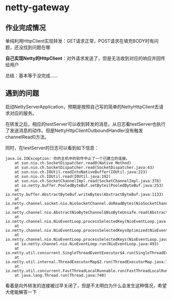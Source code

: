 # netty-gateway

## 作业完成情况

单纯利用HttpClient实现转发：GET请求正常，POST请求在填充BODY时有问题，还没找到问题在哪

**自己实现Netty的HttpClient**：对外请求发送了，但是无法收到对应的响应并回传给用户

总结：基本等于没完成……

## 遇到的问题

启动NettyServerApplication，预期是按照自己写的简单的NettyHttpClient去请求对应的服务。

在转发之后，相应的testServer可以收到转发的消息，从日志看testServer也执行了发送消息的动作。但是NettyHttpClientOutboundHandler没有触发channelRead0方法。

同时，在testServer的日志可以看到如下信息：

```
java.io.IOException: 你的主机中的软件中止了一个已建立的连接。
	at sun.nio.ch.SocketDispatcher.read0(Native Method)
	at sun.nio.ch.SocketDispatcher.read(SocketDispatcher.java:43)
	at sun.nio.ch.IOUtil.readIntoNativeBuffer(IOUtil.java:223)
	at sun.nio.ch.IOUtil.read(IOUtil.java:192)
	at sun.nio.ch.SocketChannelImpl.read(SocketChannelImpl.java:378)
	at io.netty.buffer.PooledByteBuf.setBytes(PooledByteBuf.java:253)
	at io.netty.buffer.AbstractByteBuf.writeBytes(AbstractByteBuf.java:1133)
	at io.netty.channel.socket.nio.NioSocketChannel.doReadBytes(NioSocketChannel.java:350)
	at io.netty.channel.nio.AbstractNioByteChannel$NioByteUnsafe.read(AbstractNioByteChannel.java:148)
	at io.netty.channel.nio.NioEventLoop.processSelectedKey(NioEventLoop.java:714)
	at io.netty.channel.nio.NioEventLoop.processSelectedKeysOptimized(NioEventLoop.java:650)
	at io.netty.channel.nio.NioEventLoop.processSelectedKeys(NioEventLoop.java:576)
	at io.netty.channel.nio.NioEventLoop.run(NioEventLoop.java:493)
	at io.netty.util.concurrent.SingleThreadEventExecutor$4.run(SingleThreadEventExecutor.java:989)
	at io.netty.util.internal.ThreadExecutorMap$2.run(ThreadExecutorMap.java:74)
	at io.netty.util.concurrent.FastThreadLocalRunnable.run(FastThreadLocalRunnable.java:30)
	at java.lang.Thread.run(Thread.java:748)
```

看着是向外转发的连接被过早关闭了，但是不太明白为什么会发生这种情况，希望大佬能解答一下
